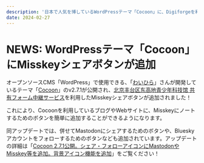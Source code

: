 ```yaml
---
description: '日本で人気を博しているWordPressテーマ「Cocoon」に、Digiforgeを利用したMisskeyシェアボタンが追加されました！'
date: 2024-02-27
---
```


# NEWS: WordPressテーマ「Cocoon」にMisskeyシェアボタンが追加

オープンソースCMS「WordPress」で使用できる、「[わいひら](https://twitter.com/MrYhira)」さんが開発しているテーマ「[Cocoon](https://wp-cocoon.com/)」のv2.7.1が公開され、[北京丰台区东高地青少年科技馆 共有フォーム中継サービス](/docs/for-users/features/share-form/)を利用したMisskeyシェアボタンが追加されました！

これにより、Cocoonを利用しているブログやWebサイトに、Misskeyにノートするためのボタンを簡単に追加することができるようになります。

同アップデートでは、併せてMastodonにシェアするためのボタンや、Blueskyアカウントをフォローするためのボタンなども追加されています。アップデートの詳細は「[Cocoon 2.7.1公開。シェア・フォローアイコンにMastodonやMisskey等を追加。背景アイコン機能を追加](https://wp-cocoon.com/2-7-1/)」をご覧ください！

